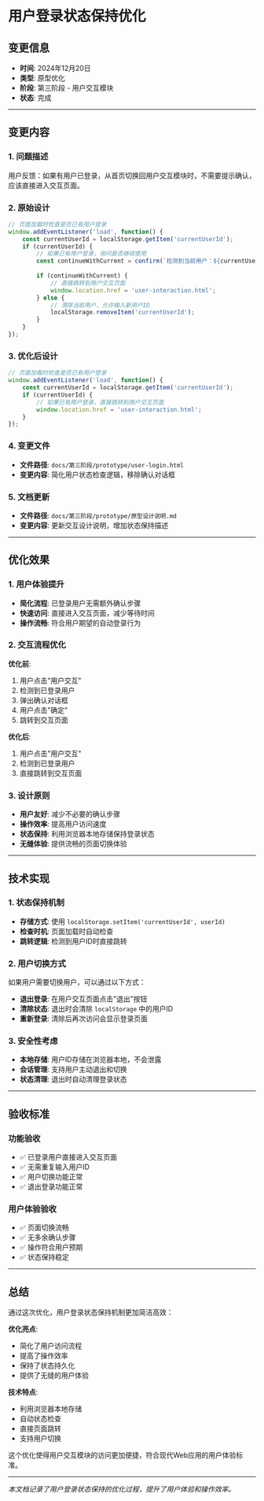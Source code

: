 # 用户登录状态保持优化

## 变更信息
- **时间**: 2024年12月20日
- **类型**: 原型优化
- **阶段**: 第三阶段 - 用户交互模块
- **状态**: 完成

---

## 变更内容

### 1. 问题描述
用户反馈：如果有用户已登录，从首页切换回用户交互模块时，不需要提示确认，应该直接进入交互页面。

### 2. 原始设计
```javascript
// 页面加载时检查是否已有用户登录
window.addEventListener('load', function() {
    const currentUserId = localStorage.getItem('currentUserId');
    if (currentUserId) {
        // 如果已有用户登录，询问是否继续使用
        const continueWithCurrent = confirm(`检测到当前用户：${currentUserId}\n\n是否继续使用当前用户？\n\n点击"确定"继续使用\n点击"取消"输入新用户ID`);
        
        if (continueWithCurrent) {
            // 直接跳转到用户交互页面
            window.location.href = 'user-interaction.html';
        } else {
            // 清除当前用户，允许输入新用户ID
            localStorage.removeItem('currentUserId');
        }
    }
});
```

### 3. 优化后设计
```javascript
// 页面加载时检查是否已有用户登录
window.addEventListener('load', function() {
    const currentUserId = localStorage.getItem('currentUserId');
    if (currentUserId) {
        // 如果已有用户登录，直接跳转到用户交互页面
        window.location.href = 'user-interaction.html';
    }
});
```

### 4. 变更文件
- **文件路径**: `docs/第三阶段/prototype/user-login.html`
- **变更内容**: 简化用户状态检查逻辑，移除确认对话框

### 5. 文档更新
- **文件路径**: `docs/第三阶段/prototype/原型设计说明.md`
- **变更内容**: 更新交互设计说明，增加状态保持描述

---

## 优化效果

### 1. 用户体验提升
- **简化流程**: 已登录用户无需额外确认步骤
- **快速访问**: 直接进入交互页面，减少等待时间
- **操作流畅**: 符合用户期望的自动登录行为

### 2. 交互流程优化
**优化前**:
1. 用户点击"用户交互"
2. 检测到已登录用户
3. 弹出确认对话框
4. 用户点击"确定"
5. 跳转到交互页面

**优化后**:
1. 用户点击"用户交互"
2. 检测到已登录用户
3. 直接跳转到交互页面

### 3. 设计原则
- **用户友好**: 减少不必要的确认步骤
- **操作效率**: 提高用户访问速度
- **状态保持**: 利用浏览器本地存储保持登录状态
- **无缝体验**: 提供流畅的页面切换体验

---

## 技术实现

### 1. 状态保持机制
- **存储方式**: 使用 `localStorage.setItem('currentUserId', userId)`
- **检查时机**: 页面加载时自动检查
- **跳转逻辑**: 检测到用户ID时直接跳转

### 2. 用户切换方式
如果用户需要切换用户，可以通过以下方式：
- **退出登录**: 在用户交互页面点击"退出"按钮
- **清除状态**: 退出时会清除 `localStorage` 中的用户ID
- **重新登录**: 清除后再次访问会显示登录页面

### 3. 安全性考虑
- **本地存储**: 用户ID存储在浏览器本地，不会泄露
- **会话管理**: 支持用户主动退出和切换
- **状态清理**: 退出时自动清理登录状态

---

## 验收标准

### 功能验收
- ✅ 已登录用户直接进入交互页面
- ✅ 无需重复输入用户ID
- ✅ 用户切换功能正常
- ✅ 退出登录功能正常

### 用户体验验收
- ✅ 页面切换流畅
- ✅ 无多余确认步骤
- ✅ 操作符合用户预期
- ✅ 状态保持稳定

---

## 总结

通过这次优化，用户登录状态保持机制更加简洁高效：

**优化亮点**:
- 简化了用户访问流程
- 提高了操作效率
- 保持了状态持久化
- 提供了无缝的用户体验

**技术特点**:
- 利用浏览器本地存储
- 自动状态检查
- 直接页面跳转
- 支持用户切换

这个优化使得用户交互模块的访问更加便捷，符合现代Web应用的用户体验标准。

---

*本文档记录了用户登录状态保持的优化过程，提升了用户体验和操作效率。*
